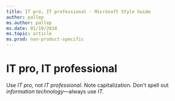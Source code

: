 ```yaml
---
title: IT pro, IT professional - Microsoft Style Guide
author: pallep
ms.author: pallep
ms.date: 01/19/2018
ms.topic: article
ms.prod: non-product-specific
---
```


# IT pro, IT professional

Use *IT pro,* not *IT professional*. Note capitalization. Don't spell out *information technology*—always use *IT.*
